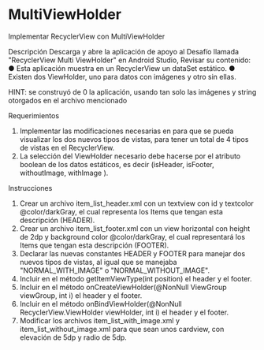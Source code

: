 # MultiViewHolder
Implementar RecyclerView con MultiViewHolder

Descripción
Descarga y abre la aplicación de apoyo al Desafío llamada "RecyclerView Multi ViewHolder"
en Android Studio, Revisar su contenido:
● Esta aplicación muestra en un RecyclerView un dataSet estático.
● Existen dos ViewHolder, uno para datos con imágenes y otro sin ellas.

HINT: se construyó de 0 la aplicación, usando tan solo las imágenes y string otorgados en el archivo mencionado

Requerimientos
1. Implementar las modificaciones necesarias en para que se pueda visualizar los dos
nuevos tipos de vistas, para tener un total de 4 tipos de vistas en el RecyclerView.
2. La selección del ViewHolder necesario debe hacerse por el atributo boolean de los
datos estáticos, es decir (isHeader, isFooter, withoutImage, withImage ).

Instrucciones
1. Crear un archivo item_list_header.xml con un textview con id y textcolor
@color/darkGray, el cual representa los Items que tengan esta descripción
(HEADER).
2. Crear un archivo item_list_footer.xml con un view horizontal con height de 2dp y
background color @color/darkGray, el cual representará los Items que tengan esta
descripción (FOOTER).
3. Declarar las nuevas constantes HEADER y FOOTER para manejar dos nuevos tipos
de vistas, al igual que se manejaba "NORMAL_WITH_IMAGE" o
"NORMAL_WITHOUT_IMAGE".
4. Incluir en el método getItemViewType(int position) el header y el footer.
5. Incluir en el método onCreateViewHolder(@NonNull ViewGroup viewGroup, int i) el
header y el footer.
6. Incluir en el método onBindViewHolder(@NonNull RecyclerView.ViewHolder
viewHolder, int i) el header y el footer.
7. Modificar los archivos item_list_with_image.xml y item_list_without_image.xml para
que sean unos cardview, con elevación de 5dp y radio de 5dp.
